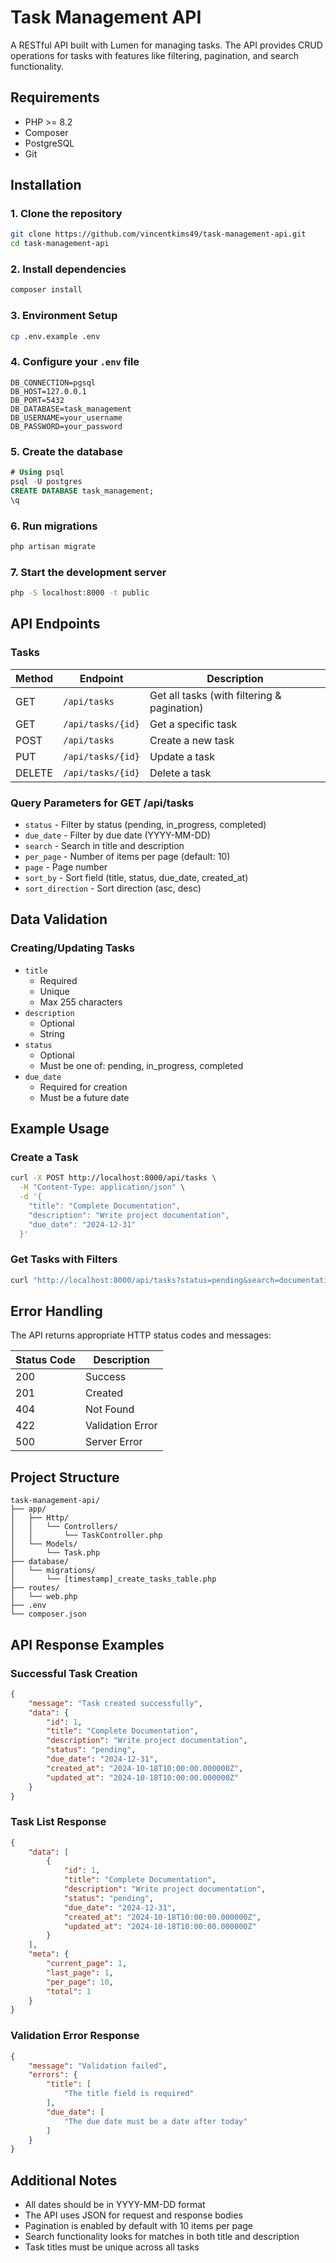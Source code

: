 # Task Management API

A RESTful API built with Lumen for managing tasks. The API provides CRUD operations for tasks with features like filtering, pagination, and search functionality.

## Requirements

* PHP >= 8.2
* Composer
* PostgreSQL
* Git

## Installation

### 1. Clone the repository
```bash
git clone https://github.com/vincentkims49/task-management-api.git
cd task-management-api
```

### 2. Install dependencies
```bash
composer install
```

### 3. Environment Setup
```bash
cp .env.example .env
```

### 4. Configure your `.env` file
```env
DB_CONNECTION=pgsql
DB_HOST=127.0.0.1
DB_PORT=5432
DB_DATABASE=task_management
DB_USERNAME=your_username
DB_PASSWORD=your_password
```

### 5. Create the database
```sql
# Using psql
psql -U postgres
CREATE DATABASE task_management;
\q
```

### 6. Run migrations
```bash
php artisan migrate
```

### 7. Start the development server
```bash
php -S localhost:8000 -t public
```

## API Endpoints

### Tasks

| Method | Endpoint | Description |
|--------|----------|-------------|
| GET | `/api/tasks` | Get all tasks (with filtering & pagination) |
| GET | `/api/tasks/{id}` | Get a specific task |
| POST | `/api/tasks` | Create a new task |
| PUT | `/api/tasks/{id}` | Update a task |
| DELETE | `/api/tasks/{id}` | Delete a task |

### Query Parameters for GET /api/tasks

* `status` - Filter by status (pending, in_progress, completed)
* `due_date` - Filter by due date (YYYY-MM-DD)
* `search` - Search in title and description
* `per_page` - Number of items per page (default: 10)
* `page` - Page number
* `sort_by` - Sort field (title, status, due_date, created_at)
* `sort_direction` - Sort direction (asc, desc)

## Data Validation

### Creating/Updating Tasks

* `title`
  * Required
  * Unique
  * Max 255 characters
* `description`
  * Optional
  * String
* `status`
  * Optional
  * Must be one of: pending, in_progress, completed
* `due_date`
  * Required for creation
  * Must be a future date

## Example Usage

### Create a Task
```bash
curl -X POST http://localhost:8000/api/tasks \
  -H "Content-Type: application/json" \
  -d '{
    "title": "Complete Documentation",
    "description": "Write project documentation",
    "due_date": "2024-12-31"
  }'
```

### Get Tasks with Filters
```bash
curl "http://localhost:8000/api/tasks?status=pending&search=documentation&per_page=20"
```

## Error Handling

The API returns appropriate HTTP status codes and messages:

| Status Code | Description |
|-------------|-------------|
| 200 | Success |
| 201 | Created |
| 404 | Not Found |
| 422 | Validation Error |
| 500 | Server Error |

## Project Structure

```
task-management-api/
├── app/
│   ├── Http/
│   │   └── Controllers/
│   │       └── TaskController.php
│   └── Models/
│       └── Task.php
├── database/
│   └── migrations/
│       └── [timestamp]_create_tasks_table.php
├── routes/
│   └── web.php
├── .env
└── composer.json
```

## API Response Examples

### Successful Task Creation
```json
{
    "message": "Task created successfully",
    "data": {
        "id": 1,
        "title": "Complete Documentation",
        "description": "Write project documentation",
        "status": "pending",
        "due_date": "2024-12-31",
        "created_at": "2024-10-18T10:00:00.000000Z",
        "updated_at": "2024-10-18T10:00:00.000000Z"
    }
}
```

### Task List Response
```json
{
    "data": [
        {
            "id": 1,
            "title": "Complete Documentation",
            "description": "Write project documentation",
            "status": "pending",
            "due_date": "2024-12-31",
            "created_at": "2024-10-18T10:00:00.000000Z",
            "updated_at": "2024-10-18T10:00:00.000000Z"
        }
    ],
    "meta": {
        "current_page": 1,
        "last_page": 1,
        "per_page": 10,
        "total": 1
    }
}
```

### Validation Error Response
```json
{
    "message": "Validation failed",
    "errors": {
        "title": [
            "The title field is required"
        ],
        "due_date": [
            "The due date must be a date after today"
        ]
    }
}
```

## Additional Notes

* All dates should be in YYYY-MM-DD format
* The API uses JSON for request and response bodies
* Pagination is enabled by default with 10 items per page
* Search functionality looks for matches in both title and description
* Task titles must be unique across all tasks

